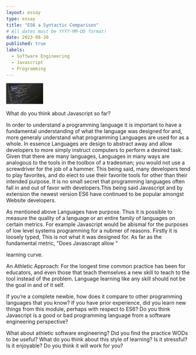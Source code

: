 ```yaml
---
layout: essay
type: essay
title: "ES6 a Syntactic Comparison"
# All dates must be YYYY-MM-DD format!
date: 2023-08-30
published: true
labels:
  - Software Engineering
  - Javascript
  - Programming
---
```


<img width="100px" class="rounded float-start pe-4" src="../img/ES6aSyntacticComparison/JavaScriptImage.jpg">


What do you think about Javascript so far?

In order to understand a programming language it is important to have a fundamental understanding of what the language was designed for and, more generaly understand what programming Languages are used for as a whole. In essence Languages are design to abstract away and allow developers to more simply instruct computers to perform a desired task. Given that there are many languages, Languages in many ways are analogous to the tools in the toolbox of a tradesman; you would not use a screwdriver for the job of a hammer. This being said, many developers tend to play favorites, and do elect to use their favorite tools for other than their intended purpose. It is no small secret that programming languages often fall in and out of favor with developers.This being said Javascript and by extension the newest version ES6 have continued to be popular amongst Website developers.

As mentioned above Languages have purpose. Thus it is possible to measure the quality of a language or an entire family of languages on certain metrics.
For example Javascript would be abismal for the purposes of low level systems programming for a nubmer of reasons. Firstly it is loosely typed, This is not what it was designed for.
As far as the fundamental metric, "Does Javascrapt allow "


learning curve.


An Athletic Approach:
    For the longest time common practice has been for educators, and even those that teach themselves a new skill to teach to the tool instead of the problem.
    Language learning like any skill should not be the goal in and of it self.




If you’re a complete newbie, how does it compare to other programming languages that you know? If you have prior experience, did you learn new things from this module, perhaps with respect to ES6? Do you think Javascript is a good or bad programming language from a software engineering perspective?

What about athletic software engineering? Did you find the practice WODs to be useful? What do you think about this style of learning? Is it stressful? Is it enjoyable? Do you think it will work for you?